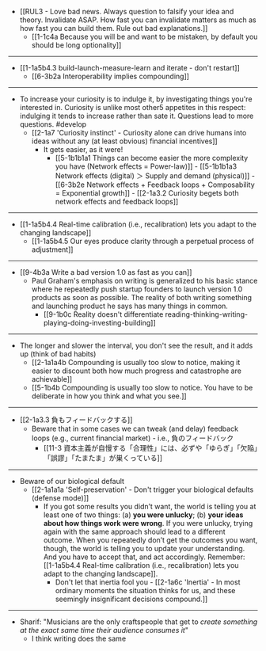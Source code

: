 - [[RUL3 - Love bad news. Always question to falsify your idea and theory. Invalidate ASAP. How fast you can invalidate matters as much as how fast you can build them. Rule out bad explanations.]]
  - [[1-1c4a Because you will be and want to be mistaken, by default you should be long optionality]]
---
- [[1-1a5b4.3 build-launch-measure-learn and iterate - don't restart]]
  - [[6-3b2a Interoperability implies compounding]]
---
- To increase your curiosity is to indulge it, by investigating things you're interested in. Curiosity is unlike most other5 appetites in this respect: indulging it tends to increase rather than sate it. Questions lead to more questions. #develop
  - [[2-1a7 'Curiosity instinct' - Curiosity alone can drive humans into ideas without any (at least obvious) financial incentives]]
    - It gets easier, as it were!
      - [[5-1b1b1a1 Things can become easier the more complexity you have (Network effects = Power-law)]]
				- [[5-1b1b1a3 Network effects (digital) ＞ Supply and demand (physical)]]
					- [[6-3b2e Network effects + Feedback loops + Composability = Exponential growth]]
						- [[2-1a3.2 Curiosity begets both network effects and feedback loops]]
---
- [[1-1a5b4.4 Real-time calibration (i.e., recalibration) lets you adapt to the changing landscape]]
  - [[1-1a5b4.5 Our eyes produce clarity through a perpetual process of adjustment]]
---
- [[9-4b3a Write a bad version 1.0 as fast as you can]]
  - Paul Graham's emphasis on writing is generalized to his basic stance where he repeatedly push startup founders to launch version 1.0 products as soon as possible. The reality of both writing something and launching product he says has many things in common.
    - [[9-1b0c Reality doesn't differentiate reading-thinking-writing-playing-doing-investing-building]]
---
- The longer and slower the interval, you don't see the result, and it adds up (think of bad habits)
  - [[2-1a1a4b Compounding is usually too slow to notice, making it easier to discount both how much progress and catastrophe are achievable]]
  - [[5-1b4b Compounding is usually too slow to notice. You have to be deliberate in how you think and what you see.]]
---
- [[2-1a3.3 負もフィードバックする]]
  - Beware that in some cases we can tweak (and delay) feedback loops (e.g., current financial market) - i.e., 負のフィードバック
    - [[11-3 資本主義が自慢する「合理性」には、必ずや「ゆらぎ」「欠陥」「誤謬」「たまたま」が巣くっている]]
---
- Beware of our biological default
  - [[2-1a1a1a 'Self-preservation' - Don't trigger your biological defaults (defense mode)]]
    - If you got some results you didn’t want, the world is telling you at least one of two things: (a) **you were unlucky**; (b) **your ideas about how things work were wrong**. If you were unlucky, trying again with the same approach should lead to a different outcome. When you repeatedly don’t get the outcomes you want, though, the world is telling you to update your understanding. And you have to accept that, and act accordingly. Remember: [[1-1a5b4.4 Real-time calibration (i.e., recalibration) lets you adapt to the changing landscape]].
      - Don't let that inertia fool you
				- [[2-1a6c 'Inertia' - In most ordinary moments the situation thinks for us, and these seemingly insignificant decisions compound.]]
---
- Sharif: "Musicians are the only craftspeople that get to _create something at the exact same time their audience consumes it_"
  - I think writing does the same
